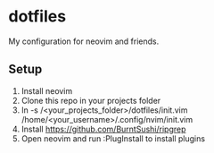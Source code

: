 # dotfiles

My configuration for neovim and friends.

## Setup

1. Install neovim
2. Clone this repo in your projects folder
3. ln -s /<your_projects_folder>/dotfiles/init.vim /home/<your_username>/.config/nvim/init.vim
4. Install https://github.com/BurntSushi/ripgrep
5. Open neovim and run :PlugInstall to install plugins
